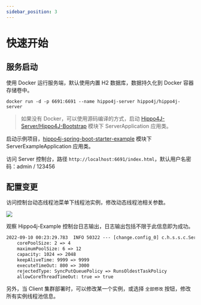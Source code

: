 ```yaml
---
sidebar_position: 3
---
```


# 快速开始

## 服务启动

使用 Docker 运行服务端，默认使用内置 H2 数据库，数据持久化到 Docker 容器存储卷中。

```shell
docker run -d -p 6691:6691 --name hippo4j-server hippo4j/hippo4j-server
```

> 如果没有 Docker，可以使用源码编译的方式，启动 [Hippo4J-Server/Hippo4J-Bootstrap](https://github.com/longtai-cn/hippo4j/tree/develop/hippo4j-server/hippo4j-bootstrap) 模块下 ServerApplication 应用类。

启动示例项目，[hippo4j-spring-boot-starter-example](https://github.com/opengoofy/hippo4j/tree/develop/hippo4j-example/hippo4j-spring-boot-starter-example) 模块下 ServerExampleApplication 应用类。

访问 Server 控制台，路径 `http://localhost:6691/index.html`，默认用户名密码：admin / 123456

## 配置变更

访问控制台动态线程池菜单下线程池实例，修改动态线程池相关参数。

![](https://images-machen.oss-cn-beijing.aliyuncs.com/image-20220813173811668.png)

观察 Hippo4j-Example 控制台日志输出，日志输出包括不限于此信息即为成功。

```tex
2022-09-10 00:23:29.783  INFO 50322 --- [change.config_0] c.h.s.s.c.ServerThreadPoolDynamicRefresh : [message-consume] Dynamic thread pool change parameter.
    corePoolSize: 2 => 4
    maximumPoolSize: 6 => 12
    capacity: 1024 => 2048
    keepAliveTime: 9999 => 9999
    executeTimeOut: 800 => 3000
    rejectedType: SyncPutQueuePolicy => RunsOldestTaskPolicy
    allowCoreThreadTimeOut: true => true
```

另外，当 Client 集群部署时，可以修改某一个实例，或选择 `全部修改` 按钮，修改所有实例线程池信息。
